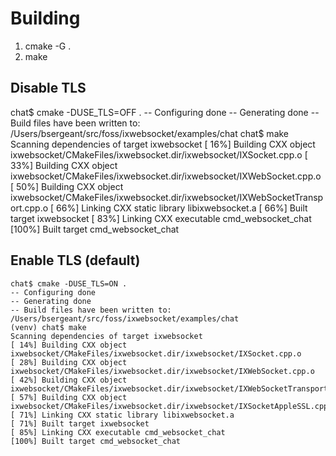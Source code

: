 # Building

1. cmake -G .
2. make

## Disable TLS

chat$ cmake -DUSE_TLS=OFF .
-- Configuring done
-- Generating done
-- Build files have been written to: /Users/bsergeant/src/foss/ixwebsocket/examples/chat
chat$ make
Scanning dependencies of target ixwebsocket
[ 16%] Building CXX object ixwebsocket/CMakeFiles/ixwebsocket.dir/ixwebsocket/IXSocket.cpp.o
[ 33%] Building CXX object ixwebsocket/CMakeFiles/ixwebsocket.dir/ixwebsocket/IXWebSocket.cpp.o
[ 50%] Building CXX object ixwebsocket/CMakeFiles/ixwebsocket.dir/ixwebsocket/IXWebSocketTransport.cpp.o
[ 66%] Linking CXX static library libixwebsocket.a
[ 66%] Built target ixwebsocket
[ 83%] Linking CXX executable cmd_websocket_chat
[100%] Built target cmd_websocket_chat

## Enable TLS (default)

```
chat$ cmake -DUSE_TLS=ON .
-- Configuring done
-- Generating done
-- Build files have been written to: /Users/bsergeant/src/foss/ixwebsocket/examples/chat
(venv) chat$ make
Scanning dependencies of target ixwebsocket
[ 14%] Building CXX object ixwebsocket/CMakeFiles/ixwebsocket.dir/ixwebsocket/IXSocket.cpp.o
[ 28%] Building CXX object ixwebsocket/CMakeFiles/ixwebsocket.dir/ixwebsocket/IXWebSocket.cpp.o
[ 42%] Building CXX object ixwebsocket/CMakeFiles/ixwebsocket.dir/ixwebsocket/IXWebSocketTransport.cpp.o
[ 57%] Building CXX object ixwebsocket/CMakeFiles/ixwebsocket.dir/ixwebsocket/IXSocketAppleSSL.cpp.o
[ 71%] Linking CXX static library libixwebsocket.a
[ 71%] Built target ixwebsocket
[ 85%] Linking CXX executable cmd_websocket_chat
[100%] Built target cmd_websocket_chat
```
